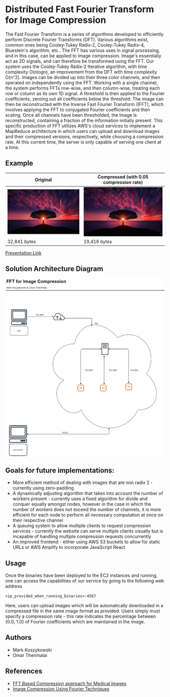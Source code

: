 # Distributed Fast Fourier Transform for Image Compression

The Fast Fourier Transform is a series of algorithms developed to efficiently perform Discrete Fourier Transforms (DFT). Various algorithms exist, common ones being Cooley-Tukey Radix-2, Cooley-Tukey Radix-4, Bluestein's algorithm, etc.. The FFT has various uses in signal processing, and in this case, can be applied to image compression. Image's essentially act as 2D signals, and can therefore be transformed using the FFT. Our system uses the Cooley-Tukey Radix-2 Iterative algorithm, with time complexity O(nlogn), an improvement from the DFT with time complexity O(n^2). Images can be divided up into their three color channels, and then operated on independently using the FFT. Working with a single channel, the system performs FFTs row-wise, and then column-wise, treating each row or column as its own 1D signal. A threshold is then applied to the Fourier coefficients, zeroing out all coefficients below the threshold. The image can then be reconstructed with the Inverse Fast Fourier Transform (IFFT), which involves applying the FFT to conjugated Fourier coefficients and then scaling. Once all channels have been thresholded, the image is reconstructed, containing a fraction of the information initially present.
This specific production of FFT utilizes AWS's cloud services to implement a MapReduce architecture in which users can upload and download images and their compressed versions, respectively, while choosing a compression rate.
At this current time, the server is only capable of serving one client at a time.

## Example

|Original |  Compressed (with 0.05 compression rate) |
|--------|------|
|![](front/original.jpg)  |  ![](front/compressed.jpg)|
| 32,841 bytes | 19,416 bytes |

[Presentation Link](https://www.youtube.com/watch?v=CD4JQmxGARc&ab_channel=OmarThenmalai)

## Solution Architecture Diagram

![](front/Cloud%20Architecture.png)

## Goals for future implementations:

 - More efficient method of dealing with images that are non radix 2 - currently using zero-padding
 - A dynamically adjusting algorithm that takes into account the number of workers present - currently uses a fixed algorithm for divide and conquer equally amongst nodes, however in the case in which the number of workers does not exceed the number of channels, it is more efficient for each node to perform all necessary computation at once on their respective channel
 - A queuing system to allow multiple clients to request compression services - currently the website can serve multiple clients visually but is incapable of handling multiple compression requests concurrently
 - An improved frontend - either using AWS S3 buckets to allow for static URLs or AWS Amplify to incorporate JavaScript React

## Usage

Once the binaries have been deployed to the EC2 instances and running, one can access the capabilities of our service by going to the following web address

    <ip_provided_when_running_binaries>:4567

Here, users can upload images which will be automatically downloaded in a compressed file in the same image format as provided.
Users simply must specify a compression rate - this rate indicates the percentage between {0.0, 1.0} of Fourier coefficients which are maintained in the image.

## Authors

- Mark Koszykowski
- Omar Thenmalai

## References

- [FFT Based Compression approach for Medical Images](https://www.ripublication.com/ijaer18/ijaerv13n6_54.pdf)
- [Image Compression Using Fourier Techniques](https://www.maths.usyd.edu.au/u/olver/teaching/Computation/ExampleProject.pdf)
